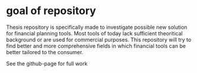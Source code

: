 # goal of repository 
Thesis repository is specifically made to investigate possible new solution for financial planning tools. 
Most tools of today lack sufficient theoritical background or are used for commercial purposes. 
This repository will try to find better and more comprehensive fields in which financial tools can be better tailored to the consumer.

See the github-page for full work  

